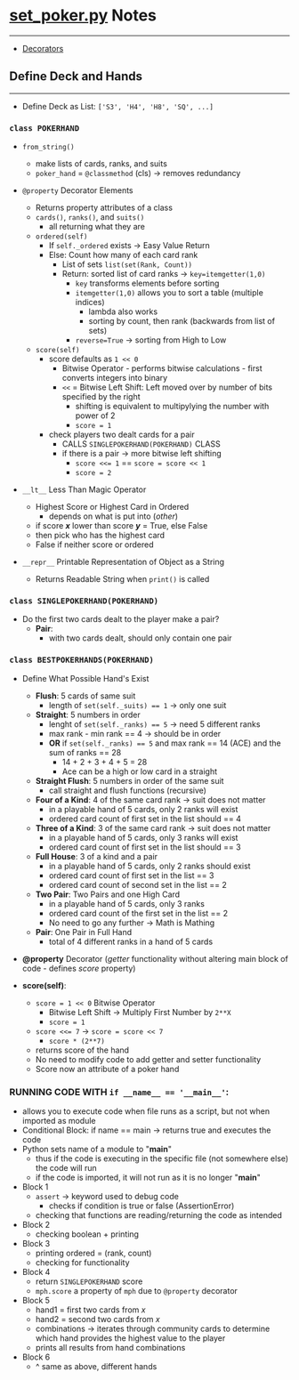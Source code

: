 # [set_poker.py](set_poker.py) Notes
--- 
- [Decorators](decorators.md)

## Define Deck and Hands
---
- Define Deck as List: `['S3', 'H4', 'H8', 'SQ', ...]`

### `class POKERHAND`
- `from_string()`
    - make lists of cards, ranks, and suits
    - `poker_hand` = `@classmethod` (cls) -> removes redundancy  
- `@property` Decorator Elements 
    - Returns property attributes of a class
    - `cards()`, `ranks()`, and `suits()`
        - all returning what they are
    - `ordered(self)`
        - If `self._ordered` exists -> Easy Value Return 
        - Else: Count how many of each card rank 
            - List of sets `list(set(Rank, Count))`
            - Return: sorted list of card ranks -> `key=itemgetter(1,0)`
                - `key` transforms elements before sorting 
                - `itemgetter(1,0)` allows you to sort a table (multiple indices) 
                    - lambda also works 
                    - sorting by count, then rank (backwards from list of sets)
                - `reverse=True` -> sorting from High to Low 
    - `score(self)`
        - score defaults as `1 << 0`
            - Bitwise Operator - performs bitwise calculations - first converts integers into binary 
            - `<<` = Bitwise Left Shift: Left moved over by number of bits specified by the right 
                - shifting is equivalent to multipylying the number with power of 2 
                - `score = 1`
        - check players two dealt cards for a pair 
            - CALLS `SINGLEPOKERHAND(POKERHAND)` CLASS 
            - if there is a pair -> more bitwise left shifting 
                - `score <<= 1` == `score = score << 1`
                - `score = 2`


- `__lt__` Less Than Magic Operator 
    - Highest Score or Highest Card in Ordered 
        - depends on what is put into (*other*)
    - if score ***x*** lower than score ***y*** = True, else False 
    - then pick who has the highest card
    - False if neither score or ordered 
- `__repr__` Printable Representation of Object as a String 
    - Returns Readable String when `print()` is called 

### `class SINGLEPOKERHAND(POKERHAND)`
- Do the first two cards dealt to the player make a pair? 
    - **Pair**: 
        - with two cards dealt, should only contain one pair 

### `class BESTPOKERHANDS(POKERHAND)`
- Define What Possible Hand's Exist 
    - **Flush**: 5 cards of same suit 
        - length of `set(self._suits) == 1` -> only one suit 
    - **Straight**: 5 numbers in order 
        - lenght of `set(self._ranks) == 5` -> need 5 different ranks 
        - max rank - min rank == 4 -> should be in order 
        - **OR** if `set(self._ranks) == 5` and max rank == 14 (ACE) and the sum of ranks == 28 
            - 14 + 2 + 3 + 4 + 5 = 28 
            - Ace can be a high or low card in a straight 
    - **Straight Flush**: 5 numbers in order of the same suit 
        - call straight and flush functions (recursive) 
    - **Four of a Kind**: 4 of the same card rank -> suit does not matter 
        - in a playable hand of 5 cards, only 2 ranks will exist 
        - ordered card count of first set in the list should == 4 
    - **Three of a Kind**: 3 of the same card rank -> suit does not matter 
        - in a playable hand of 5 cards, only 3 ranks will exist 
        - ordered card count of first set in the list should == 3
    - **Full House**: 3 of a kind and a pair 
        - in a playable hand of 5 cards, only 2 ranks should exist 
        - ordered card count of first set in the list == 3
        - ordered card count of second set in the list == 2
    - **Two Pair**: Two Pairs and one High Card
        - in a playable hand of 5 cards, only 3 ranks 
        - ordered card count of the first set in the list == 2
        - No need to go any further -> Math is Mathing 
    - **Pair**: One Pair in Full Hand 
        - total of 4 different ranks in a hand of 5 cards 

- **@property** Decorator (*getter* functionality without altering main block of code - defines *score* property)
- **score(self)**: 
    - `score = 1 << 0` Bitwise Operator
        - Bitwise Left Shift -> Multiply First Number by `2**X`
        - `score = 1`
    - `score <<= 7` -> `score = score << 7`
        - `score * (2**7)`
    - returns score of the hand 
    - No need to modify code to add getter and setter functionality 
    - Score now an attribute of a poker hand 

### RUNNING CODE WITH `if __name__ == '__main__'`:
- allows you to execute code when file runs as a script, but not when imported as module 
- Conditional Block: if name == main -> returns true and executes the code
- Python sets name of a module to "__main__"
    - thus if the code is executing in the specific file (not somewhere else) the code will run 
    - if the code is imported, it will not run as it is no longer "__main__" 
- Block 1
    - `assert` -> keyword used to debug code
        - checks if condition is true or false (AssertionError)
    - checking that functions are reading/returning the code as intended 
- Block 2 
    - checking boolean + printing 
- Block 3
    - printing ordered = (rank, count) 
    - checking for functionality 
- Block 4 
    - return `SINGLEPOKERHAND` score
    - `mph.score` a property of `mph` due to `@property` decorator 
- Block 5
    - hand1 = first two cards from *x*
    - hand2 = second two cards from *x*
    - combinations -> iterates through community cards to determine which hand provides the highest value to the player 
    - prints all results from hand combinations 
- Block 6
    - ^ same as above, different hands 